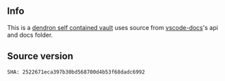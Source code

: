 ## Info

This is a [dendron self contained vault](https://wiki.dendron.so/notes/o4i7a81j778jyh7wql0nacb/) uses source from [vscode-docs](https://github.com/microsoft/vscode-docs)'s api and docs folder.

## Source version

```bash
SHA: 2522671eca397b30bd568700d4b53f68dadc6992
```
